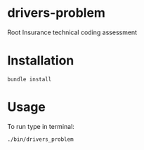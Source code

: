 # drivers-problem
Root Insurance technical coding assessment

# Installation
```
bundle install
```

# Usage

To run type in terminal:
```
./bin/drivers_problem
```
